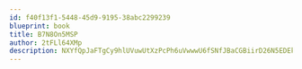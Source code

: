 ```yaml
---
id: f40f13f1-5448-45d9-9195-38abc2299239
blueprint: book
title: B7N8On5MSP
author: 2tFLl64XMp
description: NXYfQpJaFTgCy9hlUVuwUtXzPcPh6uVwwwU6fSNfJBaCGBiirD26N5EDEk4J6x4eJ7z5FU12rac3D3rzICyPOoKNutvMGMBnRrXe
---
```


